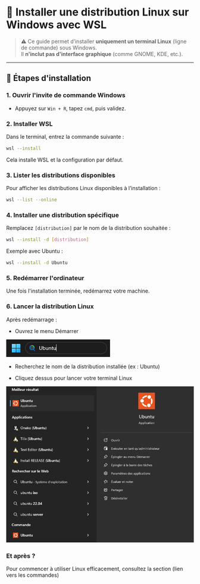 # 🐧 Installer une distribution Linux sur Windows avec WSL

> ⚠️ Ce guide permet d’installer **uniquement un terminal Linux** (ligne de commande) sous Windows.  
> Il **n'inclut pas d'interface graphique** (comme GNOME, KDE, etc.).

---

## 🔧 Étapes d'installation

### 1. Ouvrir l'invite de commande Windows

- Appuyez sur `Win + R`, tapez `cmd`, puis validez.

### 2. Installer WSL

Dans le terminal, entrez la commande suivante :

```bash
wsl --install
```

Cela installe WSL et la configuration par défaut.

### 3. Lister les distributions disponibles

Pour afficher les distributions Linux disponibles à l’installation :

```bash
wsl --list --online
```

### 4. Installer une distribution spécifique

Remplacez `[distribution]` par le nom de la distribution souhaitée :

```bash
wsl --install -d [distribution]
```

Exemple avec Ubuntu :

```bash
wsl --install -d Ubuntu
```

### 5. Redémarrer l'ordinateur

Une fois l'installation terminée, redémarrez votre machine.

### 6. Lancer la distribution Linux

Après redémarrage :

- Ouvrez le menu Démarrer

![Menu Démarrer Linux](./images/Capture_decran_2024-02-09_183937.png)

- Recherchez le nom de la distribution installée (ex : Ubuntu)

- Cliquez dessus pour lancer votre terminal Linux

![Terminal Linux lancé](./images/Capture_decran_2024-02-09_183859.png)


### Et après ?

Pour commencer à utiliser Linux efficacement, consultez la section (lien vers les commandes)

